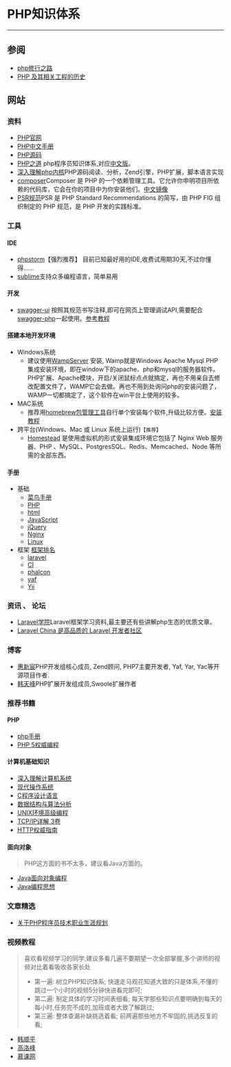 # PHP知识体系

------

## 参阅
* [php修行之路](https://github.com/GiggleAll/php)
* [PHP 及其相关工程的历史](http://php.net/manual/zh/history.php)

## 网站

### 资料
* [PHP官网](http://www.php.net/)
* [PHP中文手册](http://php.net/manual/zh/)
* [PHP源码](https://github.com/php/php-src/)
* [PHP之道](http://www.phptherightway.com/) php程序员知识体系,对应[中文版](http://laravel-china.github.io/php-the-right-way/)。
* [深入理解php内核](http://www.php-internals.com/)PHP源码阅读、分析，Zend引擎，PHP扩展，脚本语言实现
* [composer](https://getcomposer.org/)Composer 是 PHP 的一个依赖管理工具。它允许你申明项目所依赖的代码库，它会在你的项目中为你安装他们。[中文镜像](http://www.phpcomposer.com/)
* [PSR规范](https://psr.phphub.org/?from=hw798&lid=218)PSR 是 PHP Standard Recommendations 的简写，由 PHP FIG 组织制定的 PHP 规范，是 PHP 开发的实践标准。

### 工具

####  IDE

* [phpstorm](https://www.jetbrains.com/phpstorm/)【强烈推荐】  目前已知最好用的IDE,收费试用期30天,不过你懂得……
* [sublime](https://www.sublimetext.com/)支持众多编程语言，简单易用

#### 开发
* [swagger-ui](https://swagger.io/swagger-ui/) 按照其规范书写注释,即可在网页上管理调试API,需要配合[swagger-php](https://github.com/zircote/swagger-php)一起使用。[参考教程](http://www.cnblogs.com/derrck/p/5234961.html)

#### 搭建本地开发环境

* Windows系统 
    * 建议使用[WampServer](http://www.wampserver.com/en/) 安装, Wamp就是Windows Apache Mysql PHP集成安装环境，即在window下的apache、php和mysql的服务器软件。PHP扩展、Apache模块，开启/关闭鼠标点点就搞定，再也不用亲自去修改配置文件了，WAMP它会去做。再也不用到处询问php的安装问题了，WAMP一切都搞定了，这个软件在win平台上使用的较多。
* MAC系统
    * 推荐用[homebrew包管理工具](https://brew.sh/)自行单个安装每个软件,升级比较方便。[安装教程](https://github.com/Xilesun/blog/issues/1)
* 跨平台(Windows、Mac 或 Linux 系统上运行)```【推荐】```
    * [Homestead](https://d.laravel-china.org/docs/5.5/homestead) 是使用虚拟机的形式安装集成环境它包括了 Nginx Web 服务器、PHP  、MySQL、PostgresSQL、Redis、Memcached、Node 等所需的全部东西。


#### 手册

* 基础
    * [ 菜鸟手册 ](http://www.runoob.com/)
    * [ PHP ](http://php.net/manual/zh/?from=hw798&lid=105)
    * [ html ](http://www.runoob.com/html/html-tutorial.html)
    * [ JavaScript ](http://www.runoob.com/js/js-tutorial.html)
    * [ jQuery ](http://hemin.cn/jq/)
    * [ Nginx ](http://www.nginx.cn/doc/)
    * [ Linux ](http://www.runoob.com/linux/linux-command-manual.html)
* 框架 [框架排名](https://github.com/search?l=PHP&o=desc&q=php+framework&s=stars&type=Repositories&utf8=%E2%9C%93&from=hw798&lid=217)
    * [ laravel ](https://d.laravel-china.org/?from=hw798&lid=212)
    * [ CI ](http://codeigniter.org.cn/docs)    
    * [phalcon](https://docs.phalconphp.com/en/3.2)
    * [ yaf ](http://yaf.laruence.com/manual/)
    * [ Yii ](http://www.yiichina.com/doc)
    
    
### 资讯 、 论坛 

* [Laravel学院](http://laravelacademy.org/)Laravel框架学习资料,最主要还有些讲解php生态的优质文章。
* [Laravel China 是高品质的 Laravel 开发者社区](https://laravel-china.org/)


### 博客

* [惠新宸](http://www.laruence.com/)PHP开发组核心成员, Zend顾问, PHP7主要开发者, Yaf, Yar, Yac等开源项目作者.
* [韩天峰](http://rango.swoole.com/aboutme)PHP扩展开发组成员,Swoole扩展作者

### 推荐书籍

#### PHP 
* [php手册](http://php.net/manual/zh/)
* [PHP 5权威编程](https://book.douban.com/subject/2981954/)

#### 计算机基础知识

* [深入理解计算机系统](https://book.douban.com/subject/1230413/)
* [现代操作系统](https://book.douban.com/subject/3852290/)
* [C程序设计语言](https://book.douban.com/subject/1139336/)
* [数据结构与算法分析](https://book.douban.com/subject/1139426/)
* [UNIX环境高级编程](https://book.douban.com/subject/1788421/)
* [TCP/IP详解 3卷](https://book.douban.com/subject/1088054/)
* [HTTP权威指南](https://book.douban.com/subject/10746113/)

#### 面向对象
> PHP这方面的书不太多，建议看Java方面的。

* [Java面向对象编程](https://book.douban.com/subject/1837608/)
* [Java编程思想](https://book.douban.com/subject/2130190/)


### 文章精选

* [关于PHP程序员技术职业生涯规划](http://rango.swoole.com/archives/570)

### 视频教程

> 喜欢看视频学习的同学,建议多看几遍不要期望一次全部掌握,多个讲师的视频对比着看吸收各家长处
> 
> * 第一遍:  树立PHP知识体系; 快速走马观花知道大致的只是体系,不懂的跳过一个小时的视频5分钟快进看完即可;
> * 第二遍:  制定具体的学习时间表细看; 每天学那些知识点要明确到每天的每小时,任务完不成的,加班或者大致了解跳过;
> * 第三遍:  整体查漏补缺挑选着看; 前两遍那些地方不牢固的,挑选反复的看;


* [韩顺平](http://www.itbull.cn/videoDownload/159.html)
* [高洛峰](http://www.itxdl.cn/php/html/PHPvideo/php_chujishipin/) 
* [慕课网](https://www.imooc.com/course/list?c=php)
